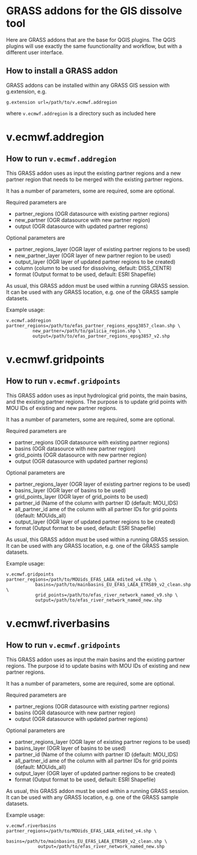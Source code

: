 GRASS addons for the GIS dissolve tool
======================================

Here are GRASS addons that are the base for QGIS plugins. The QGIS 
plugins will use exactly the same fuunctionality and workflow, but with 
a different user interface.

## How to install a GRASS addon

GRASS addons can be installed within any GRASS GIS session with 
g.extension, e.g.
```
g.extension url=/path/to/v.ecmwf.addregion
```
where `v.ecmwf.addregion` is a directory such as included here

v.ecmwf.addregion
=================

## How to run `v.ecmwf.addregion`

This GRASS addon uses as input the existing partner regions and a new 
partner region that needs to be merged with the existing partner regions.

It has a number of parameters, some are required, some are 
optional. 

Required parameters are
 * partner_regions (OGR datasource with existing partner regions)
 * new_partner (OGR datasource with new partner region)
 * output (OGR datasource with updated partner regions)

Optional parameters are
 * partner_regions_layer (OGR layer of existing partner regions to be used)  
 * new_partner_layer (OGR layer of new partner region to be used)
 * output_layer (OGR layer of updated partner regions to be created)
 * column (column to be used for dissolving, default: DISS_CENTR)
 * format (Output format to be used, default: ESRI Shapefile)

As usual, this GRASS addon must be used within a running GRASS session. 
It can be used with any GRASS location, e.g. one of the GRASS sample 
datasets.

Example usage:
```
v.ecmwf.addregion partner_regions=/path/to/efas_partner_regions_epsg3857_clean.shp \
		  new_partner=/path/to/galicia_region.shp \
		  output=/path/to/efas_partner_regions_epsg3857_v2.shp
```

v.ecmwf.gridpoints
==================

## How to run `v.ecmwf.gridpoints`

This GRASS addon uses as input hydrological grid points, the main 
basins, and the existing partner regions. The purpose is to update grid 
points with MOU IDs of existing and new partner regions.

It has a number of parameters, some are required, some are 
optional. 

Required parameters are
 * partner_regions (OGR datasource with existing partner regions)
 * basins (OGR datasource with new partner region)
 * grid_points (OGR datasource with new partner region)
 * output (OGR datasource with updated partner regions)

Optional parameters are
 * partner_regions_layer (OGR layer of existing partner regions to be used)  
 * basins_layer (OGR layer of basins to be used)
 * grid_points_layer (OGR layer of grid_points to be used)
 * partner_id (Name of the column with partner ID (default: MOU_IDS)
 * all_partner_id ame of the column with all partner IDs for grid points (default: MOUids_all)
 * output_layer (OGR layer of updated partner regions to be created)
 * format (Output format to be used, default: ESRI Shapefile)

As usual, this GRASS addon must be used within a running GRASS session. 
It can be used with any GRASS location, e.g. one of the GRASS sample 
datasets.

Example usage:
```
v.ecmwf.gridpoints partner_regions=/path/to/MOUids_EFAS_LAEA_edited_v4.shp \
		   basins=/path/to/mainbasins_EU_EFAS_LAEA_ETRS89_v2_clean.shp \
		   grid_points=/path/to/efas_river_network_named_v9.shp \
		   output=/path/to/efas_river_network_named_new.shp
```

v.ecmwf.riverbasins
===================

## How to run `v.ecmwf.gridpoints`

This GRASS addon uses as input the main basins and the existing partner 
regions. The purpose id to update basins with MOU IDs of existing and 
new partner regions.

It has a number of parameters, some are required, some are 
optional. 

Required parameters are
 * partner_regions (OGR datasource with existing partner regions)
 * basins (OGR datasource with new partner region)
 * output (OGR datasource with updated partner regions)

Optional parameters are
 * partner_regions_layer (OGR layer of existing partner regions to be used)  
 * basins_layer (OGR layer of basins to be used)
 * partner_id (Name of the column with partner ID (default: MOU_IDS)
 * all_partner_id ame of the column with all partner IDs for grid points (default: MOUids_all)
 * output_layer (OGR layer of updated partner regions to be created)
 * format (Output format to be used, default: ESRI Shapefile)

As usual, this GRASS addon must be used within a running GRASS session. 
It can be used with any GRASS location, e.g. one of the GRASS sample 
datasets.

Example usage:
```
v.ecmwf.riverbasins partner_regions=/path/to/MOUids_EFAS_LAEA_edited_v4.shp \
		    basins=/path/to/mainbasins_EU_EFAS_LAEA_ETRS89_v2_clean.shp \
		    output=/path/to/efas_river_network_named_new.shp
```
